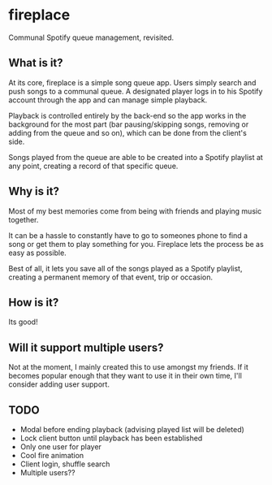 # fireplace

Communal Spotify queue management, revisited.

## What is it?

At its core, fireplace is a simple song queue app. Users simply search and push songs to a communal queue. A designated player logs in to his Spotify account through the app and can manage simple playback. 

Playback is controlled entirely by the back-end so the app works in the background for the most part (bar pausing/skipping songs, removing or adding from the queue and so on), which can be done from the client's side.

Songs played from the queue are able to be created into a Spotify playlist at any point, creating a record of that specific queue.

## Why is it?

Most of my best memories come from being with friends and playing music together.

It can be a hassle to constantly have to go to someones phone to find a song or get them to play something for you. Fireplace lets the process be as easy as possible.

Best of all, it lets you save all of the songs played as a Spotify playlist, creating a permanent memory of that event, trip or occasion. 

## How is it?
Its good!

## Will it support multiple users?

Not at the moment, I mainly created this to use amongst my friends. If it becomes popular enough that they want to use it in their own time, I'll consider adding user support. 

## TODO

- Modal before ending playback (advising played list will be deleted)
- Lock client button until playback has been established
- Only one user for player
- Cool fire animation
- Client login, shuffle search
- Multiple users??
